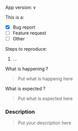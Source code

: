 App version: v

This is a:
  - [X] Bug report
  - [ ] Feature request
  - [ ] Other

Steps to reproduce:
  1. ...

What is happening ?
> Put what is happenig here

What is expected ?
> Put what is expected here
  
### Description

> Put your description here
